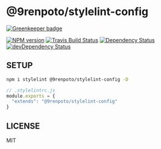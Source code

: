 # @9renpoto/stylelint-config

[![Greenkeeper badge](https://badges.greenkeeper.io/9renpoto/stylelint-config.svg)](https://greenkeeper.io/)

[![NPM version][npm-image]][npm-url] [![Travis Build Status][travis-image]][travis-url] [![Dependency Status][david-dm-image]][david-dm-url] [![devDependency Status][dev-david-dm-image]][dev-david-dm-url]

## SETUP

```sh
npm i stylelint @9renpoto/stylelint-config -D
```

```js
// .stylelintrc.js
module.exports = {
  "extends": "@9renpoto/stylelint-config"
}
```

## LICENSE

MIT

[npm-image]: https://badge.fury.io/js/%409renpoto%2Fstylelint-config.svg
[npm-url]: https://badge.fury.io/js/%409renpoto%2Fstylelint-config
[david-dm-image]: https://david-dm.org/9renpoto/stylelint-config.svg
[david-dm-url]: https://david-dm.org/9renpoto/stylelint-config
[dev-david-dm-image]: https://david-dm.org/9renpoto/stylelint-config/dev-status.svg
[dev-david-dm-url]: https://david-dm.org/9renpoto/stylelint-config?type=dev
[travis-image]: https://travis-ci.org/9renpoto/stylelint-config.svg?branch=master
[travis-url]: https://travis-ci.org/9renpoto/stylelint-config
